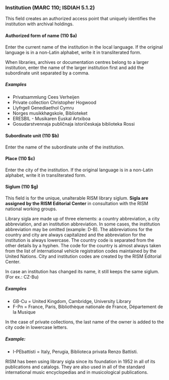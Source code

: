 ### Institution (MARC 110; ISDIAH 5.1.2)
This field creates an authorized access point that uniquely identifies the institution with archival holdings.

#### Authorized form of name (110 $a)
Enter the current name of the institution in the local language. If the original language is in a non-Latin alphabet,
write it in transliterated form.

When libraries, archives or documentation centres belong to a larger institution, enter the name of the larger
institution first and add the subordinate unit separated by a comma.

##### Examples
- Privatsammlung Cees Verheijen
- Private collection Christopher Hogwood
- Llyfrgell Genedlaethol Cymru
- Norges musikkhøgskole, Biblioteket
- ERESBIL - Musikaren Euskal Artxiboa
- Gosudarstvennaja publičnaja istoričeskaja biblioteka Rossi

#### Subordinate unit (110 $b)
Enter the name of the subordinate unite of the institution.

#### Place (110 $c)
Enter the city of the institution. If the original language is in a non-Latin alphabet, write it in transliterated form.

#### Siglum (110 $g)
This field is for the unique, unalterable RISM library siglum. **Sigla are assigned by the RISM Editorial Center** in
consultation with the RISM national working groups.

Library sigla are made up of three elements: a country abbreviation, a city abbreviation, and an institution
abbreviation. In some cases, the institution abbreviation may be omitted (example: D-B). The abbreviations for the
country and city are always capitalized and the abbreviation for the institution is always lowercase. The country code
is separated from the other details by a hyphen. The code for the country is almost always taken from the list of
international vehicle registration codes maintained by the United Nations. City and institution codes are created by the
RISM Editorial Center.

In case an institution has changed its name, it still keeps the same siglum. (For ex.: CZ-Bu)

##### Examples
- GB-Cu = United Kingdom, Cambridge, University Library
- F-Pn = France, Paris, Bibliothèque nationale de France, Département de la Musique

In the case of private collections, the last name of the owner is added to the city code in lowercase letters.

##### Example:
- I-PEbattisti = Italy, Perugia, Biblioteca privata Renzo Battisti.

RISM has been using library sigla since its foundation in 1952 in all of its publications and catalogs. They are also
used in all of the standard international music encyclopedias and in musicological publications.
